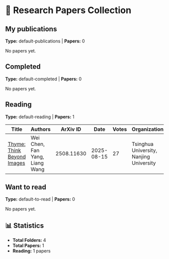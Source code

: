 # 📂 Research Papers Collection

## My publications
**Type:** default-publications | **Papers:** 0

No papers yet.

## Completed
**Type:** default-completed | **Papers:** 0

No papers yet.

## Reading
**Type:** default-reading | **Papers:** 1

| Title | Authors | ArXiv ID | Date | Votes | Organizations |
|-------|---------|----------|------|-------|---------------|
| [Thyme: Think Beyond Images](https://arxiv.org/abs/2508.11630) | Wei Chen, Fan Yang, Liang Wang | 2508.11630 | 2025-08-15 | 27 | Tsinghua University, Nanjing University |

## Want to read
**Type:** default-to-read | **Papers:** 0

No papers yet.

## 📊 Statistics

- **Total Folders:** 4
- **Total Papers:** 1
- **Reading:** 1 papers
